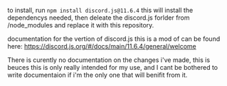 to install, run `npm install discord.js@11.6.4` this will install the dependencys needed, then deleate the discord.js forlder from /node_modules and replace it with this repository.

documentation for the vertion of discord.js this is a mod of can be found here: https://discord.js.org/#/docs/main/11.6.4/general/welcome

There is curently no documentation on the changes i've made, this is beuces this is only really intended for my use, and I cant be bothered to write documentaion if i'm the only one that will benifit from it.
